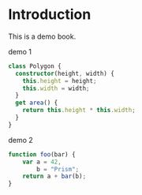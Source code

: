 # Introduction

This is a demo book.

demo 1

```typescript
class Polygon {
  constructor(height, width) {
    this.height = height;
    this.width = width;
  }
  get area() {
    return this.height * this.width;
  }
}
```

demo 2

```javascript
function foo(bar) {
    var a = 42,
        b = "Prism";
    return a + bar(b);
}
```

